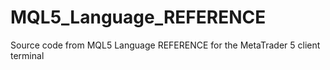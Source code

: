 # MQL5_Language_REFERENCE
Source code from MQL5 Language REFERENCE for the MetaTrader 5 client terminal
